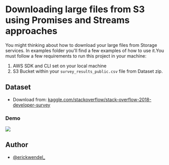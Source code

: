 # Downloading large files from S3 using Promises and Streams approaches

You might thinking about  how to download your large files from Storage services. In examples folder you'll find a few examples of how to use it.You must follow a few requirements to run this project in your machine:

1. AWS SDK and CLI set on your local machine
2. S3 Bucket within your `survey_results_public.csv` file from Dataset zip.

## Dataset

- Download from: [kaggle.com/stackoverflow/stack-overflow-2018-developer-survey](https://www.kaggle.com/stackoverflow/stack-overflow-2018-developer-survey)

### Demo
![](./resources/video-streams-vs-promises.gif)

## Author

- [@erickwendel_](twitter.com/erickwendel_)